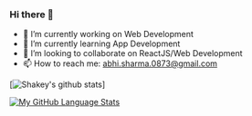 ### Hi there 👋

- 🔭 I’m currently working on Web Development
- 🌱 I’m currently learning App Development
- 👯 I’m looking to collaborate on ReactJS/Web Development
- 📫 How to reach me: abhi.sharma.0873@gmail.com

[![Shakey's github stats](https://github-readme-stats.vercel.app/api?username=shakeybuoy&count_private=true&show_icons=true&theme=tokyonight&hide_rank=false)]

[![My GitHub Language Stats](https://github-readme-stats.vercel.app/api/top-langs/?username=shakeybuoy&langs_count=5&theme=tokyonight)]()

